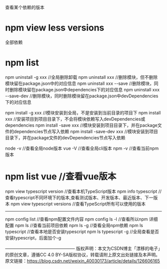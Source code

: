 



查看某个依赖的版本
# npm view less versions


全部依赖
# npm list 


npm uninstall -g xxx	//全局删除卸载
npm uninstall xxx	//删除模块，但不删除模块留在package.json中的对应信息
npm uninstall xxx --save	//删除模块，同时删除模块留在package.json中dependencies下的对应信息
npm uninstall xxx --save-dev	//删除模块，同时删除模块留在package.json中devDependencies下的对应信息


npm install -g xxx	//模块安装到全局，不是安装到当前目录的项目下
npm install xxx	//安装项目到项目目录下，不会将模块依赖写入devDependencies或dependencies
npm install -save xxx	//模块安装到项目目录下，并在package文件的dependencies节点写入依赖
npm install -save-dev xxx	//模块安装到项目目录下，并在package文件的devDependencies节点写入依赖

node -v		//查看全局node版本
vue -V		//查看全局cli版本
npm -v		//查看当前npm版本
# npm list vue		//查看vue版本


npm view typescript version		//查看本机TypeScript版本
npm info typescript		//查看typescript不同环境下的版本,查看测试版本、开发版本、最近版本、下一版本
npm view typescript versions		//查看TypeScript所有可以使用的版本



------------------------------------------------------------
npm config list	  //查看npm配置文件内容
npm config ls -l   //查看所以npm 详细配置
npm ls	 //查看当前项目依赖
npm ls -g	//查看全局npm依赖
npm ls typescript		//查看本地是否安装typescript
npm ls  typescript -g	//全局查看是否安装typescript，后面加个-g


————————————————
版权声明：本文为CSDN博主「漂移的电子」的原创文章，遵循CC 4.0 BY-SA版权协议，转载请附上原文出处链接及本声明。
原文链接：https://blog.csdn.net/weixin_40030173/article/details/126606165